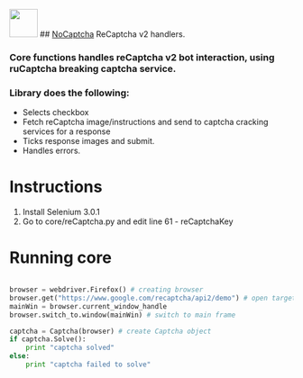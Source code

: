 
<img src="https://static.wixstatic.com/media/142a1c_e2711fc04bf84886917e12aa57ff178e~mv2.png/v1/fill/w_49,h_75,al_c,usm_0.66_1.00_0.01/142a1c_e2711fc04bf84886917e12aa57ff178e~mv2.png" width="50" >  ## [NoCaptcha](http://www.nocaptcha.co) ReCaptcha v2 handlers. 


### Core functions handles reCaptcha v2 bot interaction, using ruCaptcha breaking captcha service.

### Library does the following:
 * Selects checkbox 
 * Fetch reCaptcha image/instructions and send to captcha cracking services for a response
 * Ticks response images and submit.
 * Handles errors.

# Instructions
1) Install Selenium 3.0.1
2) Go to core/reCaptcha.py and edit line 61 - reCaptchaKey



# Running core
```python

browser = webdriver.Firefox() # creating browser
browser.get("https://www.google.com/recaptcha/api2/demo") # open target page
mainWin = browser.current_window_handle 
browser.switch_to.window(mainWin) # switch to main frame

captcha = Captcha(browser) # create Captcha object
if captcha.Solve():
    print "captcha solved"
else:
    print "captcha failed to solve"

```
